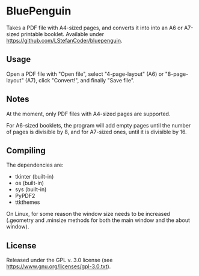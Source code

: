 # BluePenguin

Takes a PDF file with A4-sized pages, and converts it into into an A6 or A7-sized printable booklet.
Available under https://github.com/LStefanCoder/bluepenguin.

## Usage

Open a PDF file with "Open file", select "4-page-layout" (A6) or "8-page-layout" (A7), click "Convert!", and finally "Save file".

## Notes

At the moment, only PDF files with A4-sized pages are supported.

For A6-sized booklets, the program will add empty pages until the number of pages is divisible by 8, and for A7-sized ones, until it is divisible by 16.

## Compiling

The dependencies are:

- tkinter (built-in)
- os (built-in)
- sys (built-in)
- PyPDF2
- ttkthemes

On Linux, for some reason the window size needs to be increased (.geometry and .minsize methods for both the main window and the about window).

## License

Released under the GPL v. 3.0 license (see https://www.gnu.org/licenses/gpl-3.0.txt).